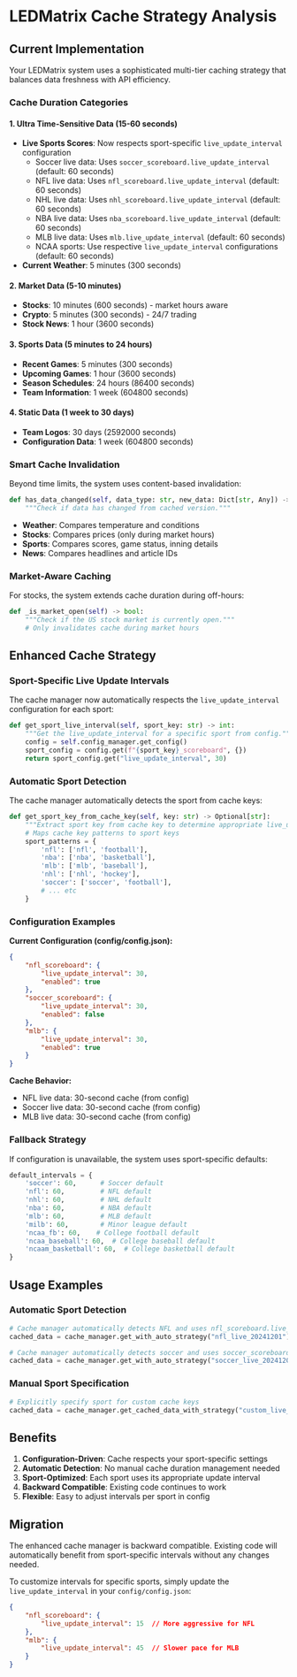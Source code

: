 # LEDMatrix Cache Strategy Analysis

## Current Implementation

Your LEDMatrix system uses a sophisticated multi-tier caching strategy that balances data freshness with API efficiency.

### Cache Duration Categories

#### 1. **Ultra Time-Sensitive Data (15-60 seconds)**
- **Live Sports Scores**: Now respects sport-specific `live_update_interval` configuration
  - Soccer live data: Uses `soccer_scoreboard.live_update_interval` (default: 60 seconds)
  - NFL live data: Uses `nfl_scoreboard.live_update_interval` (default: 60 seconds)
  - NHL live data: Uses `nhl_scoreboard.live_update_interval` (default: 60 seconds)
  - NBA live data: Uses `nba_scoreboard.live_update_interval` (default: 60 seconds)
  - MLB live data: Uses `mlb.live_update_interval` (default: 60 seconds)
  - NCAA sports: Use respective `live_update_interval` configurations (default: 60 seconds)
- **Current Weather**: 5 minutes (300 seconds)

#### 2. **Market Data (5-10 minutes)**
- **Stocks**: 10 minutes (600 seconds) - market hours aware
- **Crypto**: 5 minutes (300 seconds) - 24/7 trading
- **Stock News**: 1 hour (3600 seconds)

#### 3. **Sports Data (5 minutes to 24 hours)**
- **Recent Games**: 5 minutes (300 seconds)
- **Upcoming Games**: 1 hour (3600 seconds)
- **Season Schedules**: 24 hours (86400 seconds)
- **Team Information**: 1 week (604800 seconds)

#### 4. **Static Data (1 week to 30 days)**
- **Team Logos**: 30 days (2592000 seconds)
- **Configuration Data**: 1 week (604800 seconds)

### Smart Cache Invalidation

Beyond time limits, the system uses content-based invalidation:

```python
def has_data_changed(self, data_type: str, new_data: Dict[str, Any]) -> bool:
    """Check if data has changed from cached version."""
```

- **Weather**: Compares temperature and conditions
- **Stocks**: Compares prices (only during market hours)
- **Sports**: Compares scores, game status, inning details
- **News**: Compares headlines and article IDs

### Market-Aware Caching

For stocks, the system extends cache duration during off-hours:

```python
def _is_market_open(self) -> bool:
    """Check if the US stock market is currently open."""
    # Only invalidates cache during market hours
```

## Enhanced Cache Strategy

### Sport-Specific Live Update Intervals

The cache manager now automatically respects the `live_update_interval` configuration for each sport:

```python
def get_sport_live_interval(self, sport_key: str) -> int:
    """Get the live_update_interval for a specific sport from config."""
    config = self.config_manager.get_config()
    sport_config = config.get(f"{sport_key}_scoreboard", {})
    return sport_config.get("live_update_interval", 30)
```

### Automatic Sport Detection

The cache manager automatically detects the sport from cache keys:

```python
def get_sport_key_from_cache_key(self, key: str) -> Optional[str]:
    """Extract sport key from cache key to determine appropriate live_update_interval."""
    # Maps cache key patterns to sport keys
    sport_patterns = {
        'nfl': ['nfl', 'football'],
        'nba': ['nba', 'basketball'],
        'mlb': ['mlb', 'baseball'],
        'nhl': ['nhl', 'hockey'],
        'soccer': ['soccer', 'football'],
        # ... etc
    }
```

### Configuration Examples

**Current Configuration (config/config.json):**
```json
{
    "nfl_scoreboard": {
        "live_update_interval": 30,
        "enabled": true
    },
    "soccer_scoreboard": {
        "live_update_interval": 30,
        "enabled": false
    },
    "mlb": {
        "live_update_interval": 30,
        "enabled": true
    }
}
```

**Cache Behavior:**
- NFL live data: 30-second cache (from config)
- Soccer live data: 30-second cache (from config)
- MLB live data: 30-second cache (from config)

### Fallback Strategy

If configuration is unavailable, the system uses sport-specific defaults:

```python
default_intervals = {
    'soccer': 60,      # Soccer default
    'nfl': 60,         # NFL default
    'nhl': 60,         # NHL default
    'nba': 60,         # NBA default
    'mlb': 60,         # MLB default
    'milb': 60,        # Minor league default
    'ncaa_fb': 60,    # College football default
    'ncaa_baseball': 60,  # College baseball default
    'ncaam_basketball': 60,  # College basketball default
}
```

## Usage Examples

### Automatic Sport Detection
```python
# Cache manager automatically detects NFL and uses nfl_scoreboard.live_update_interval
cached_data = cache_manager.get_with_auto_strategy("nfl_live_20241201")

# Cache manager automatically detects soccer and uses soccer_scoreboard.live_update_interval
cached_data = cache_manager.get_with_auto_strategy("soccer_live_20241201")
```

### Manual Sport Specification
```python
# Explicitly specify sport for custom cache keys
cached_data = cache_manager.get_cached_data_with_strategy("custom_live_key", "sports_live")
```

## Benefits

1. **Configuration-Driven**: Cache respects your sport-specific settings
2. **Automatic Detection**: No manual cache duration management needed
3. **Sport-Optimized**: Each sport uses its appropriate update interval
4. **Backward Compatible**: Existing code continues to work
5. **Flexible**: Easy to adjust intervals per sport in config

## Migration

The enhanced cache manager is backward compatible. Existing code will automatically benefit from sport-specific intervals without any changes needed.

To customize intervals for specific sports, simply update the `live_update_interval` in your `config/config.json`:

```json
{
    "nfl_scoreboard": {
        "live_update_interval": 15  // More aggressive for NFL
    },
    "mlb": {
        "live_update_interval": 45  // Slower pace for MLB
    }
}
``` 